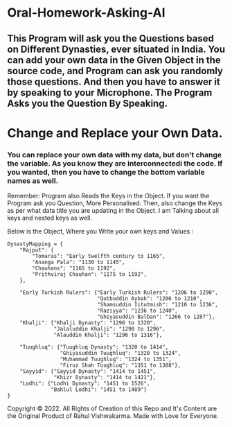 # Oral-Homework-Asking-AI

## This Program will ask you the Questions based on Different Dynasties, ever situated in India. You can add your own data in the Given Object in the source code, and Program can ask you randomly those questions. And then you have to answer it by speaking to your Microphone. The Program Asks you the Question By Speaking.


# Change and Replace your Own Data. 

### You can replace your own data with my data, but don't change the variable. As you know they are interconnectedi the code. If you wanted, then you have to change the bottom variable names as well.

Remember: Program also Reads the Keys in the Object. If you want the Program ask you Question, More Personalised. Then, also change the Keys as per what data title you are updating in the Object. I am Talking about all keys and nested keys as well.

Below is the Object, Where you Write your own keys and Values : 

    DynastyMapping = {
        "Rajput": {
            "Tomaras": "Early twelfth century to 1165",
            "Ananga Pala": "1130 to 1145",
            "Chauhans": "1165 to 1192",
            "Prithviraj Chauhan": "1175 to 1192",
        },

        "Early Turkish Rulers": {"Early Turkish Rulers": "1206 to 1290",
                                 "Qutbuddin Aybak": "1206 to 1210",
                                 "Shamsuddin Iitutmish": "1210 to 1236",
                                 "Raziyya": "1236 to 1240",
                                 "Ghiyasuddin Balban": "1266 to 1287"},
        "Khalji": {"Khalji Dynasty": "1290 to 1320",
                   "Jalaluddin Khalji": "1290 to 1296",
                   "Alauddin Khalji": "1296 to 1316"},

        "Tuughluq": {"Tuughluq Dynasty": "1320 to 1414",
                     "Ghiyasuddin Tuughluq": "1320 to 1324",
                     "Muhammad Tuughluq": "1324 to 1351",
                     "Firuz Shah Tuughluq": "1351 to 1388"},
        "Sayyid": {"Sayyid Dynasty": "1414 to 1451",
                   "Khizr Dynasty": "1414 to 1421"},
        "Lodhi": {"Lodhi Dynasty": "1451 to 1526",
                  "Bahlul Lodhi": "1451 to 1489"}
    }



Copyright ©️ 2022. All Rights of Creation of this Repo and It's Content are the Original Product of Rahul Vishwakarma. Made with Love for Everyone. 
